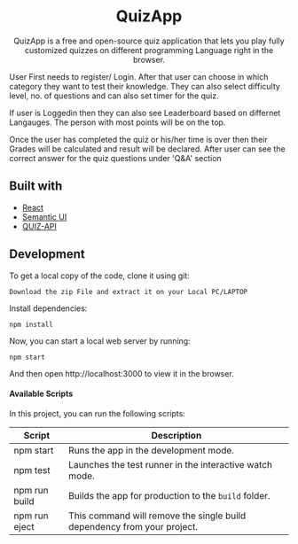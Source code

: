 <h1 align="center">
    QuizApp
</h1>

<p align="center">
  QuizApp is a free and open-source quiz application that lets you play fully customized quizzes on different programming Language right in the browser.

  User First needs to register/ Login. After that user can choose in which category they want to test their knowledge. They can also select difficulty level, no. of questions and can also set timer for the quiz.    

  If user is Loggedin then they can also see Leaderboard based on differnet Langauges. The person with most points will be on the top.

  Once the user has completed the quiz or his/her time is over then their Grades will be calculated and result will be declared. After user can see the correct answer for the quiz questions under 'Q&A' section
</p>

## Built with

- [React](http://reactjs.org)
- [Semantic UI](https://semantic-ui.com)
- [QUIZ-API](https://quizapi.io/)

## Development

To get a local copy of the code, clone it using git:

```
Download the zip File and extract it on your Local PC/LAPTOP
```

Install dependencies:

```
npm install
```

Now, you can start a local web server by running:

```
npm start
```

And then open http://localhost:3000 to view it in the browser.

#### Available Scripts

In this project, you can run the following scripts:

| Script        | Description                                                             |
| ------------- | ----------------------------------------------------------------------- |
| npm start     | Runs the app in the development mode.                                   |
| npm test      | Launches the test runner in the interactive watch mode.                 |
| npm run build | Builds the app for production to the `build` folder.                    |
| npm run eject | This command will remove the single build dependency from your project. |

